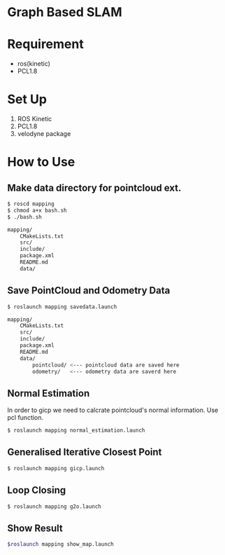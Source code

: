 # Graph Based SLAM 

# Requirement

- ros(kinetic)
- PCL1.8

# Set Up

1. ROS Kinetic
2. PCL1.8
3. velodyne package

# How to Use

## Make data directory for pointcloud ext.

```bash
$ roscd mapping
$ chmod a+x bash.sh
$ ./bash.sh
```

```bash
mapping/
    CMakeLists.txt
    src/
    include/
    package.xml
    README.md
    data/
```

## Save PointCloud and Odometry Data

```bash
$ roslaunch mapping savedata.launch
```

```bash
mapping/
    CMakeLists.txt
    src/
    include/
    package.xml
    README.md
    data/
        pointcloud/ <--- pointcloud data are saved here
        odometry/   <--- odometry data are saverd here
```

## Normal Estimation
In order to gicp we need to calcrate pointcloud's normal information.
Use pcl function.

```bash
$ roslaunch mapping normal_estimation.launch
```

## Generalised Iterative Closest Point

```bash
$ roslaunch mapping gicp.launch
```

## Loop Closing

```bash
$ roslaunch mapping g2o.launch
```

## Show Result

```bash
$roslaunch mapping show_map.launch
```
